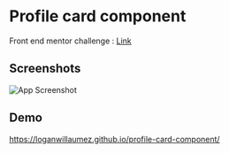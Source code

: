 
# Profile card component

Front end mentor challenge : [Link](https://www.frontendmentor.io/solutions/responsive-profile-card-oNLHQfOSq)


## Screenshots

![App Screenshot](https://user-images.githubusercontent.com/60406970/132378069-559b4237-af74-42e6-a679-3204ace96785.png)


  
## Demo

https://loganwillaumez.github.io/profile-card-component/

  
